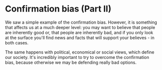 # Confirmation bias (Part II)

We saw a simple example of the confirmation bias. However, it is something that affects us at a much deeper level: you may want to believe that people are inherently good or, that people are inherently bad, and if you only look at the surface you'll find news and facts that will support your believes - in both cases.

The same happens with political, economical or social views, which define our society. It's incredibly important to try to overcome the confirmation bias, because otherwise we may be defending really bad options.
